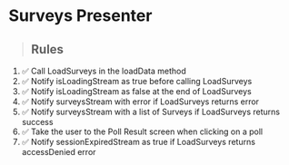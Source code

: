 # Surveys Presenter

> ## Rules
1. ✅ Call LoadSurveys in the loadData method
2. ✅ Notify isLoadingStream as true before calling LoadSurveys
3. ✅ Notify isLoadingStream as false at the end of LoadSurveys
4. ✅ Notify surveysStream with error if LoadSurveys returns error
5. ✅ Notify surveysStream with a list of Surveys if LoadSurveys returns success
6. ✅ Take the user to the Poll Result screen when clicking on a poll
7. ✅ Notify sessionExpiredStream as true if LoadSurveys returns accessDenied error